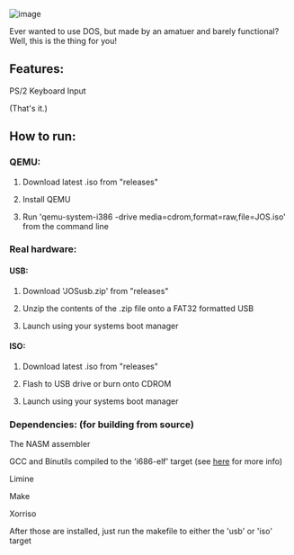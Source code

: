 ![image](https://github.com/jayc3-3/JOS/assets/85657500/9c63f153-1bf5-4c5f-bf2e-08e7e5ae4421)

Ever wanted to use DOS, but made by an amatuer and barely functional?
Well, this is the thing for you!

## Features:
PS/2 Keyboard Input

(That's it.)

## How to run:
### QEMU:

1. Download latest .iso from "releases"

2. Install QEMU

3. Run 'qemu-system-i386 -drive media=cdrom,format=raw,file=JOS.iso' from the command line

### Real hardware:
#### USB:
1. Download 'JOSusb.zip' from "releases"

2. Unzip the contents of the .zip file onto a FAT32 formatted USB

3. Launch using your systems boot manager

#### ISO:
1. Download latest .iso from "releases"

2. Flash to USB drive or burn onto CDROM

3. Launch using your systems boot manager

### Dependencies: (for building from source)
The NASM assembler

GCC and Binutils compiled to the 'i686-elf' target (see [here](https://wiki.osdev.org/GCC_Cross-Compiler) for more info)

Limine

Make

Xorriso

After those are installed, just run the makefile to either the 'usb' or 'iso' target
